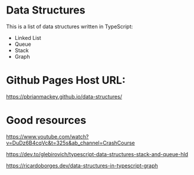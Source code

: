 # Data Structures

This is a list of data structures written in TypeScript:

- Linked List
- Queue
- Stack
- Graph

# Github Pages Host URL:

https://pbrianmackey.github.io/data-structures/

# Good resources

https://www.youtube.com/watch?v=DuDz6B4cqVc&t=325s&ab_channel=CrashCourse

https://dev.to/glebirovich/typescript-data-structures-stack-and-queue-hld

https://ricardoborges.dev/data-structures-in-typescript-graph
